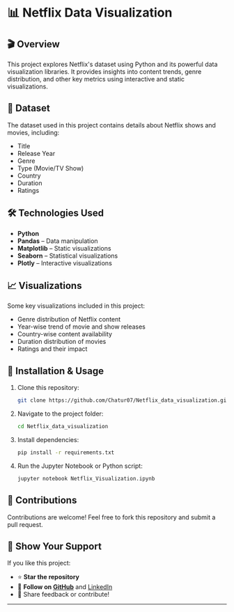 # 📊 Netflix Data Visualization  

## 🎬 Overview  
This project explores Netflix's dataset using Python and its powerful data visualization libraries. It provides insights into content trends, genre distribution, and other key metrics using interactive and static visualizations.  

## 📂 Dataset  
The dataset used in this project contains details about Netflix shows and movies, including:  
- Title  
- Release Year  
- Genre  
- Type (Movie/TV Show)  
- Country  
- Duration  
- Ratings  

## 🛠️ Technologies Used  
- **Python**  
- **Pandas** – Data manipulation  
- **Matplotlib** – Static visualizations  
- **Seaborn** – Statistical visualizations  
- **Plotly** – Interactive visualizations  

## 📈 Visualizations  
Some key visualizations included in this project:  
- Genre distribution of Netflix content  
- Year-wise trend of movie and show releases  
- Country-wise content availability  
- Duration distribution of movies  
- Ratings and their impact  

## 🚀 Installation & Usage  
1. Clone this repository:  
   ```bash
   git clone https://github.com/Chatur07/Netflix_data_visualization.git
   ```
2. Navigate to the project folder:  
   ```bash
   cd Netflix_data_visualization
   ```
3. Install dependencies:  
   ```bash
   pip install -r requirements.txt
   ```
4. Run the Jupyter Notebook or Python script:  
   ```bash
   jupyter notebook Netflix_Visualization.ipynb
   ```

## 🤝 Contributions  
Contributions are welcome! Feel free to fork this repository and submit a pull request.  

## 🙌 Show Your Support

If you like this project:

* ⭐ **Star the repository**
* 🤝 **Follow on [GitHub](https://github.com/Chatur07)** and [LinkedIn](www.linkedin.com/in/vikhyat-chaturvedi-678308252)
* 💬 Share feedback or contribute!

---

